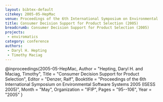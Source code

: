 ```yaml
---
layout: bibtex-default
citekey: 2005-05-HepMac
venue: Proceedings of the 6th International Symposium on Environmental Software Systems 2005  ISESS 2005 
title: Consumer Decision Support for Product Selection (2005)
breadcrumb: Consumer Decision Support for Product Selection (2005)
projects:
 - enviromatics
category: conference
authors:
 - Daryl H. Hepting 
 - Timothy Maciag 
---
```

@inproceedings{2005-05-HepMac,
	Author =  "Hepting, Daryl H. and Maciag, Timothy",
	Title =  "Consumer Decision Support for Product Selection",
	Editor =  "Denzer, Ralf",
	Booktitle =  "Proceedings of the 6th International Symposium on Environmental Software Systems 2005 (ISESS 2005)",
	Month =  "May",
	Organization =  "IFIP",
	Pages =  "95--106",
	Year =  "2005"
}
